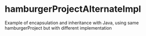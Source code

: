 # hamburgerProjectAlternateImpl
Example of encapsulation and inheritance with Java, using same hamburgerProject but with different implementation
